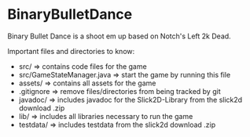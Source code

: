 # BinaryBulletDance
Binary Bullet Dance is a shoot em up based on Notch's Left 2k Dead.

Important files and directories to know:
- src/ => contains code files for the game
- src/GameStateManager.java => start the game by running this file
- assets/ => contains all assets for the game
- .gitignore => remove files/directories from being tracked by git
- javadoc/ => includes javadoc for the Slick2D-Library from the slick2d download .zip
- lib/ => includes all libraries necessary to run the game
- testdata/ => includes testdata from the slick2d download .zip